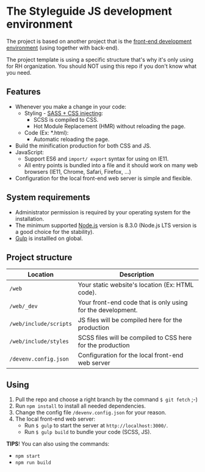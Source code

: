 # The Styleguide JS development environment
The project is based on another project that is the [front-end development environment](https://github.com/nguyenkhois/rh-build-environment) (using together with back-end).

The project template is using a specific structure that's why it's only using for RH organization. You should NOT using this repo if you don't know what you need.

## Features
* Whenever you make a change in your code:
   * Styling - [SASS + CSS injecting](https://www.browsersync.io/docs/gulp#gulp-sass-css):
      * SCSS is compiled to CSS.
      * Hot Module Replacement (HMR) without reloading the page.
   * Code (Ex: *.html):
      * Automatic reloading the page.
* Build the minification production for both CSS and JS.
* JavaScript:
   * Support ES6 and `import/ export` syntax for using on IE11.
   * All entry points is bundled into a file and it should work on many web browsers (IE11, Chrome, Safari, Firefox, ...)
* Configuration for the local front-end web server is simple and flexible.

## System requirements
* Administrator permission is required by your operating system for the installation.
* The minimum supported [Node.js](https://nodejs.org/) version is 8.3.0 (Node.js LTS version is a good choice for the stability).
* [Gulp](https://gulpjs.com/) is installled on global.

## Project structure
|Location|Description|
|---|---|
|`/web`|Your static website's location (Ex: HTML code).|
|`/web/_dev`|Your front-end code that is only using for the development.|
|`/web/include/scripts`|JS files will be compiled here for the production|
|`/web/include/styles`|SCSS files will be compiled to CSS here for the production|
|`/devenv.config.json`|Configuration for the local front-end web server|

## Using
1. Pull the repo and choose a right branch by the command `$ git fetch` ;-)
2. Run `npm install` to install all needed dependencies.
3. Change the config file `/devenv.config.json` for your reason.
4. The local front-end web server:
   * Run `$ gulp` to start the server at `http://localhost:3000/`.
   * Run `$ gulp build` to bundle your code (SCSS, JS).

__TIPS__! You can also using the commands:
* `npm start`
* `npm run build`